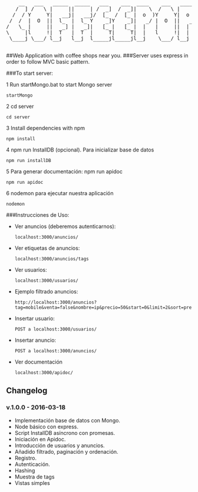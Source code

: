 <pre>
    __   ___   _____  _____   ___    ___  ____    ___   ____  
   /  ] /   \ |     ||     | /  _]  /  _]|    \  /   \ |    \ 
  /  / Y     Y|   __j|   __j/  [_  /  [_ |  o  )Y     Y|  o  )
 /  /  |  O  ||  l_  |  l_ Y    _]Y    _]|   _/ |  O  ||   _/ 
/   \_ |     ||   _] |   _]|   [_ |   [_ |  |   |     ||  |   
\     |l     !|  T   |  T  |     T|     T|  |   l     !|  |   
 \____j \___/ l__j   l__j  l_____jl_____jl__j    \___/ l__j   
                                                                  
</pre>

##Web Application with coffee shops near you.
###Server uses express in order to follow MVC basic pattern.

###To start server: 

 1 Run startMongo.bat to start Mongo server
```
startMongo
```
 2 cd server
```
cd server
```
 3 Install dependencies with npm
```
npm install
```
 4 npm run InstallDB (opcional). Para inicializar base de datos
```
npm run installDB
```
 5 Para generar documentación: npm run apidoc
```
npm run apidoc
```
 6 nodemon para ejecutar nuestra aplicación
```
nodemon
```


###Instrucciones de Uso:

* Ver anuncios (deberemos autenticarnos): 
	```
	localhost:3000/anuncios/
	```
* Ver etiquetas de anuncios:
	```
	localhost:3000/anuncios/tags
	```
* Ver usuarios:
	```
	localhost:3000/usuarios/
	```

* Ejemplo filtrado anuncios:
	```
	http://localhost:3000/anuncios?tag=mobile&venta=false&nombre=ip&precio=50&start=0&limit=2&sort=precio
	```

* Insertar usuario:
	```
	POST a localhost:3000/usuarios/
	```
* Insertar anuncio:
	```
	POST a localhost:3000/anuncios/
	```

* Ver documentación
	```
	localhost:3000/apidoc/
	```


## Changelog

### v.1.0.0 - 2016-03-18

* Implementación base de datos con Mongo.
* Node básico con express.
* Script InstallDB asíncrono con promesas.
* Iniciación en Apidoc.
* Introducción de usuarios y anuncios.
* Añadido filtrado, paginación y ordenación.
* Registro.
* Autenticación.
* Hashing
* Muestra de tags
* Vistas simples

